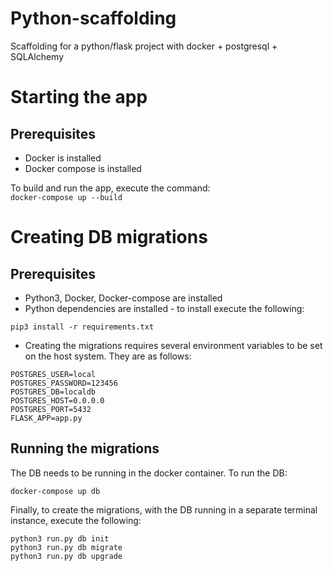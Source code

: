 # Python-scaffolding
Scaffolding for a python/flask project with docker + postgresql + SQLAlchemy

# Starting the app
## Prerequisites
* Docker is installed
* Docker compose is installed

To build and run the app, execute the command: \
`docker-compose up --build`

# Creating DB migrations
## Prerequisites
* Python3, Docker, Docker-compose are installed
* Python dependencies are installed - to install execute the following:
```
pip3 install -r requirements.txt
```
* Creating the migrations requires several environment variables to be set on the host system. They are as follows:
```
POSTGRES_USER=local
POSTGRES_PASSWORD=123456
POSTGRES_DB=localdb
POSTGRES_HOST=0.0.0.0
POSTGRES_PORT=5432
FLASK_APP=app.py
```
## Running the migrations
The DB needs to be running in the docker container. To run the DB:
```
docker-compose up db
```
Finally, to create the migrations, with the DB running in a separate terminal instance, execute the following:
```
python3 run.py db init
python3 run.py db migrate
python3 run.py db upgrade
```
